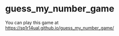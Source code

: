 # guess_my_number_game

You can play this game at https://sp1r14ual.github.io/guess_my_number_game/
